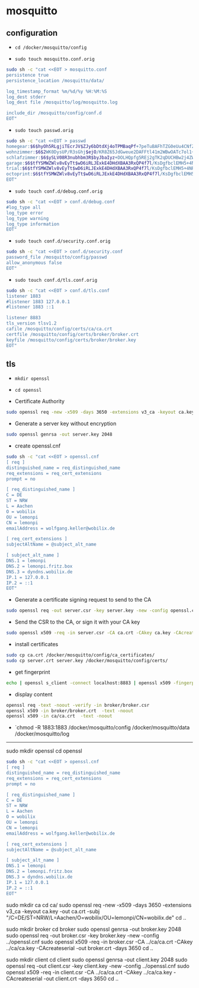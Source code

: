 # mosquitto

## configuration

- `cd /docker/mosquitto/config`

- `sudo touch mosquitto.conf.orig`

```bash
sudo sh -c "cat <<EOT > mosquitto.conf
persistence true
persistence_location /mosquitto/data/

log_timestamp_format %m/%d/%y %H:%M:%S
log_dest stderr
log_dest file /mosquitto/log/mosquitto.log

include_dir /mosquitto/config/conf.d
EOT"
```

- `sudo touch passwd.orig`

```bash
sudo sh -c "cat <<EOT > passwd
homegear:$6$hyOh5RLgjiTEcrJV$ZJy6bDtdXj4oTPMBaqPf+7peTuBAFhTZG0eUu4CNfZxoH8Aj5mxU4L36OB6Z52RWv5bQ3Gxb3qg+jvBzqa5Edw==
wohnzimmer:$6$2WK0DysUP/R3sGhj$ejO/KR8Z65JdGweue2DAFFtl41m2WBwOATc7ol1+svopPZn7jhsNXFAe0xAXKBASG3K5c8hEPn++5yEGFni1QA==
schlafzimmer:$6$ySLV08R3nubhbm3R$byJbaIyz+DOLHQpfg5REj2gTK2qDUCHBw2j4ZWqx4hWNW1GnJvkKjsqvCLNFQpJPCJUkqZKe0lGj2s+9VJ4Grw==
garage:$6$tfYSMWZWlv8vEyTt$wD6iRLJExkE4DHdXBAA3RxQP4f7l/KsDgfbclEMH5+4NPQda46RrxQXMYZ47vLOmifEbV35RM0WXUt9rX7kOaQ==
trial:$6$tfYSMWZWlv8vEyTt$wD6iRLJExkE4DHdXBAA3RxQP4f7l/KsDgfbclEMH5+4NPQda46RrxQXMYZ47vLOmifEbV35RM0WXUt9rX7kOaQ==
octoprint:$6$tfYSMWZWlv8vEyTt$wD6iRLJExkE4DHdXBAA3RxQP4f7l/KsDgfbclEMH5+4NPQda46RrxQXMYZ47vLOmifEbV35RM0WXUt9rX7kOaQ==
EOT"
```

- `sudo touch conf.d/debug.conf.orig`

```bash
sudo sh -c "cat <<EOT > conf.d/debug.conf
#log_type all
log_type error
log_type warning
log_type information
EOT"
```

- `sudo touch conf.d/security.conf.orig`

```bash
sudo sh -c "cat <<EOT > conf.d/security.conf
password_file /mosquitto/config/passwd
allow_anonymous false
EOT"
```

- `sudo touch conf.d/tls.conf.orig`

```bash
sudo sh -c "cat <<EOT > conf.d/tls.conf
listener 1883
#listener 1883 127.0.0.1
#listener 1883 ::1

listener 8883
tls_version tlsv1.2
cafile /mosquitto/config/certs/ca/ca.crt
certfile /mosquitto/config/certs/broker/broker.crt
keyfile /mosquitto/config/certs/broker/broker.key
EOT"
```

## tls

- `mkdir openssl`
- `cd openssl`

- Certificate Authority

```bash
sudo openssl req -new -x509 -days 3650 -extensions v3_ca -keyout ca.key -out ca.crt -subj "/C=DE/ST=NRW/L=Aachen/O=wobilix/OU=lemonpi/CN=wobilix.de"
```

- Generate a server key without encryption

```bash
sudo openssl genrsa -out server.key 2048
```

- create openssl.cnf

```bash
sudo sh -c "cat <<EOT > openssl.cnf
[ req ]
distinguished_name = req_distinguished_name
req_extensions = req_cert_extensions
prompt = no

[ req_distinguished_name ]
C = DE
ST = NRW
L = Aachen
O = wobilix
OU = lemonpi
CN = lemonpi
emailAddress = wolfgang.keller@wobilix.de

[ req_cert_extensions ]
subjectAltName = @subject_alt_name

[ subject_alt_name ]
DNS.1 = lemonpi
DNS.2 = lemonpi.fritz.box
DNS.3 = dyndns.wobilix.de
IP.1 = 127.0.0.1
IP.2 = ::1
EOT"
```

- Generate a certificate signing request to send to the CA

```bash
sudo openssl req -out server.csr -key server.key -new -config openssl.cnf
```

- Send the CSR to the CA, or sign it with your CA key

```bash
sudo openssl x509 -req -in server.csr -CA ca.crt -CAkey ca.key -CAcreateserial -out server.crt -days 3650 -extensions req_cert_extensions -extfile openssl.cnf
```

- install certificates

```bash
sudo cp ca.crt /docker/mosquitto/config/ca_certificates/
sudo cp server.crt server.key /docker/mosquitto/config/certs/
```

- get fingerprint

```bash
echo | openssl s_client -connect localhost:8883 | openssl x509 -fingerprint -noout
```

- display content

```bash
openssl req -text -noout -verify -in broker/broker.csr
openssl x509 -in broker/broker.crt  -text -noout
openssl x509 -in ca/ca.crt  -text -noout
```

- `chmod -R 1883:1883 /docker/mosquitto/config /docker/mosquitto/data /docker/mosquitto/log


-------------------

sudo mkdir openssl
cd openssl

```bash
sudo sh -c "cat <<EOT > openssl.cnf
[ req ]
distinguished_name = req_distinguished_name
req_extensions = req_cert_extensions
prompt = no

[ req_distinguished_name ]
C = DE
ST = NRW
L = Aachen
O = wobilix
OU = lemonpi
CN = lemonpi
emailAddress = wolfgang.keller@wobilix.de

[ req_cert_extensions ]
subjectAltName = @subject_alt_name

[ subject_alt_name ]
DNS.1 = lemonpi
DNS.2 = lemonpi.fritz.box
DNS.3 = dyndns.wobilix.de
IP.1 = 127.0.0.1
IP.2 = ::1
EOT"
```

sudo mkdir ca
cd ca/
sudo openssl req -new -x509 -days 3650 -extensions v3_ca -keyout ca.key -out ca.crt -subj "/C=DE/ST=NRW/L=Aachen/O=wobilix/OU=lemonpi/CN=wobilix.de"
cd ..

sudo mkdir broker
cd broker
sudo openssl genrsa -out broker.key 2048
sudo openssl req -out broker.csr -key broker.key -new -config ../openssl.cnf
sudo openssl x509 -req -in broker.csr -CA ../ca/ca.crt -CAkey ../ca/ca.key -CAcreateserial -out broker.crt -days 3650
cd ..

sudo mkdir client
cd client
sudo openssl genrsa -out client.key 2048
sudo openssl req -out client.csr -key client.key -new -config ../openssl.cnf
sudo openssl x509 -req -in client.csr -CA ../ca/ca.crt -CAkey ../ca/ca.key -CAcreateserial -out client.crt -days 3650
cd ..
